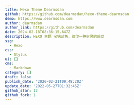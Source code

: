 ```yaml
---
title: Hexo Theme Dearmsdan
github: https://github.com/dearmsdan/hexo-theme-dearmsdan
demo: https://www.dearmsdan.com
author: dearmsdan
author_link: https://github.com/dearmsdan
date: 2024-02-18T08:36:15.647Z
description: HEXO 主题 宝钻蓝色，给你一种空灵的感觉
ssg:
  - Hexo
css:
  - Stylus
ui: []
cms:
  - Markdown
category: []
draft: false
publish_date: '2020-02-21T09:48:20Z'
update_date: '2022-05-27T01:32:45Z'
github_star: 12
github_fork: 1
---
```

